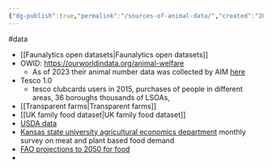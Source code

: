 ```yaml
---
{"dg-publish":true,"permalink":"/sources-of-animal-data/","created":"2025-10-23T17:42:41.564+01:00","updated":"2025-10-23T18:06:08.603+01:00"}
---
```


#data 

- [[Faunalytics open datasets\|Faunalytics open datasets]]
- OWID: https://ourworldindata.org/animal-welfare
	- As of 2023 their animal number data was collected by AIM [here](https://docs.google.com/spreadsheets/d/1fWhxa67QkPibCxEudTD9zkLtOoWVf2aVV990WEnW-oU/edit?gid=239985564#gid=239985564) 
- Tesco 1.0
	- tesco clubcards users in 2015, purchases of people in different areas, 36 boroughs thousands of LSOAs, 
- [[Transparent farms\|Transparent farms]]
- [[UK family food dataset\|UK family food dataset]]
- [USDA data](https://agriculture.ec.europa.eu/data-and-analysis/markets/price-data/price-dashboard_en) 
- [Kansas state university agricultural economics department](https://www.agmanager.info/livestock-meat/meat-demand/monthly-meat-demand-monitor-survey-data) monthly survey on meat and plant based food demand
- [FAO projections to 2050 for food](https://www.fao.org/global-perspectives-studies/food-agriculture-projections-to-2050/en/)
- 